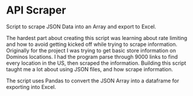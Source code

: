 # API Scraper
 Script to scrape JSON Data into an Array and export to Excel.
 
The hardest part about creating this script was learning about rate limiting and how to avoid getting kicked off while trying to scrape information. Originally for the project I was trying to get basic store information on Dominos locations. I had the program parse through 9000 links to find every location in the US, then scraped the information. Building this script taught me a lot about using JSON files, and how scrape information.
 
The script uses Pandas to convert the JSON Array into a dataframe for exporting into Excel.
